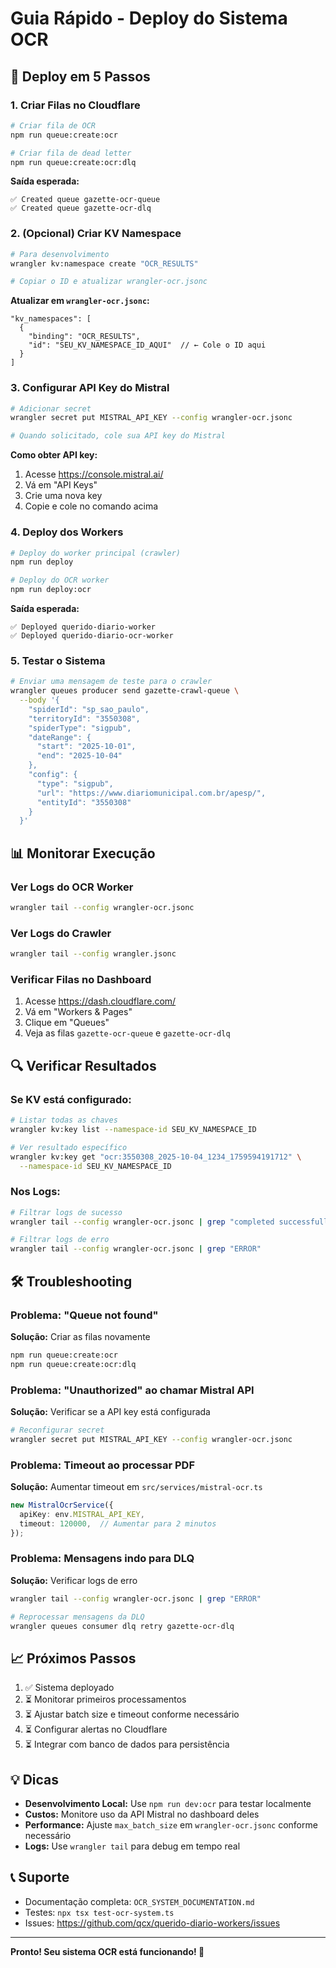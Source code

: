 # Guia Rápido - Deploy do Sistema OCR

## 🚀 Deploy em 5 Passos

### 1. Criar Filas no Cloudflare

```bash
# Criar fila de OCR
npm run queue:create:ocr

# Criar fila de dead letter
npm run queue:create:ocr:dlq
```

**Saída esperada:**
```
✅ Created queue gazette-ocr-queue
✅ Created queue gazette-ocr-dlq
```

### 2. (Opcional) Criar KV Namespace

```bash
# Para desenvolvimento
wrangler kv:namespace create "OCR_RESULTS"

# Copiar o ID e atualizar wrangler-ocr.jsonc
```

**Atualizar em `wrangler-ocr.jsonc`:**
```jsonc
"kv_namespaces": [
  {
    "binding": "OCR_RESULTS",
    "id": "SEU_KV_NAMESPACE_ID_AQUI"  // ← Cole o ID aqui
  }
]
```

### 3. Configurar API Key do Mistral

```bash
# Adicionar secret
wrangler secret put MISTRAL_API_KEY --config wrangler-ocr.jsonc

# Quando solicitado, cole sua API key do Mistral
```

**Como obter API key:**
1. Acesse https://console.mistral.ai/
2. Vá em "API Keys"
3. Crie uma nova key
4. Copie e cole no comando acima

### 4. Deploy dos Workers

```bash
# Deploy do worker principal (crawler)
npm run deploy

# Deploy do OCR worker
npm run deploy:ocr
```

**Saída esperada:**
```
✅ Deployed querido-diario-worker
✅ Deployed querido-diario-ocr-worker
```

### 5. Testar o Sistema

```bash
# Enviar uma mensagem de teste para o crawler
wrangler queues producer send gazette-crawl-queue \
  --body '{
    "spiderId": "sp_sao_paulo",
    "territoryId": "3550308",
    "spiderType": "sigpub",
    "dateRange": {
      "start": "2025-10-01",
      "end": "2025-10-04"
    },
    "config": {
      "type": "sigpub",
      "url": "https://www.diariomunicipal.com.br/apesp/",
      "entityId": "3550308"
    }
  }'
```

## 📊 Monitorar Execução

### Ver Logs do OCR Worker

```bash
wrangler tail --config wrangler-ocr.jsonc
```

### Ver Logs do Crawler

```bash
wrangler tail --config wrangler.jsonc
```

### Verificar Filas no Dashboard

1. Acesse https://dash.cloudflare.com/
2. Vá em "Workers & Pages"
3. Clique em "Queues"
4. Veja as filas `gazette-ocr-queue` e `gazette-ocr-dlq`

## 🔍 Verificar Resultados

### Se KV está configurado:

```bash
# Listar todas as chaves
wrangler kv:key list --namespace-id SEU_KV_NAMESPACE_ID

# Ver resultado específico
wrangler kv:key get "ocr:3550308_2025-10-04_1234_1759594191712" \
  --namespace-id SEU_KV_NAMESPACE_ID
```

### Nos Logs:

```bash
# Filtrar logs de sucesso
wrangler tail --config wrangler-ocr.jsonc | grep "completed successfully"

# Filtrar logs de erro
wrangler tail --config wrangler-ocr.jsonc | grep "ERROR"
```

## 🛠️ Troubleshooting

### Problema: "Queue not found"

**Solução:** Criar as filas novamente
```bash
npm run queue:create:ocr
npm run queue:create:ocr:dlq
```

### Problema: "Unauthorized" ao chamar Mistral API

**Solução:** Verificar se a API key está configurada
```bash
# Reconfigurar secret
wrangler secret put MISTRAL_API_KEY --config wrangler-ocr.jsonc
```

### Problema: Timeout ao processar PDF

**Solução:** Aumentar timeout em `src/services/mistral-ocr.ts`
```typescript
new MistralOcrService({
  apiKey: env.MISTRAL_API_KEY,
  timeout: 120000,  // Aumentar para 2 minutos
});
```

### Problema: Mensagens indo para DLQ

**Solução:** Verificar logs de erro
```bash
wrangler tail --config wrangler-ocr.jsonc | grep "ERROR"

# Reprocessar mensagens da DLQ
wrangler queues consumer dlq retry gazette-ocr-dlq
```

## 📈 Próximos Passos

1. ✅ Sistema deployado
2. ⏳ Monitorar primeiros processamentos
3. ⏳ Ajustar batch size e timeout conforme necessário
4. ⏳ Configurar alertas no Cloudflare
5. ⏳ Integrar com banco de dados para persistência

## 💡 Dicas

- **Desenvolvimento Local:** Use `npm run dev:ocr` para testar localmente
- **Custos:** Monitore uso da API Mistral no dashboard deles
- **Performance:** Ajuste `max_batch_size` em `wrangler-ocr.jsonc` conforme necessário
- **Logs:** Use `wrangler tail` para debug em tempo real

## 📞 Suporte

- Documentação completa: `OCR_SYSTEM_DOCUMENTATION.md`
- Testes: `npx tsx test-ocr-system.ts`
- Issues: https://github.com/qcx/querido-diario-workers/issues

---

**Pronto! Seu sistema OCR está funcionando! 🎉**
